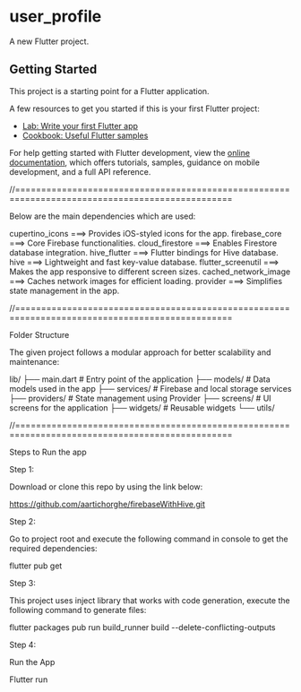 # user_profile

A new Flutter project.

## Getting Started

This project is a starting point for a Flutter application.

A few resources to get you started if this is your first Flutter project:

- [Lab: Write your first Flutter app](https://docs.flutter.dev/get-started/codelab)
- [Cookbook: Useful Flutter samples](https://docs.flutter.dev/cookbook)

For help getting started with Flutter development, view the
[online documentation](https://docs.flutter.dev/), which offers tutorials,
samples, guidance on mobile development, and a full API reference.

//================================================================================================

Below are the main dependencies which are used:

cupertino_icons         ===>        Provides iOS-styled icons for the app.
firebase_core           ===>        Core Firebase functionalities.
cloud_firestore	        ===>        Enables Firestore database integration.
hive_flutter	        ===>       	Flutter bindings for Hive database.
hive		            ===>        Lightweight and fast key-value database.
flutter_screenutil		===>        Makes the app responsive to different screen sizes.
cached_network_image	===>	    Caches network images for efficient loading.
provider		        ===>        Simplifies state management in the app.

//================================================================================================

Folder Structure

The given project follows a modular approach for better scalability and maintenance:

lib/
├── main.dart             # Entry point of the application
├── models/               # Data models used in the app
├── services/             # Firebase and local storage services
├── providers/            # State management using Provider
├── screens/              # UI screens for the application
├── widgets/              # Reusable widgets
└── utils/ 

//================================================================================================

Steps to Run the app

Step 1:

Download or clone this repo by using the link below:

https://github.com/aartichorghe/firebaseWithHive.git

Step 2:

Go to project root and execute the following command in console to get the required dependencies:

flutter pub get

Step 3:

This project uses inject library that works with code generation, execute the following command to generate files:

flutter packages pub run build_runner build --delete-conflicting-outputs

Step 4:

Run the App

Flutter run


